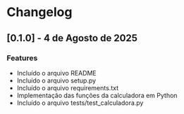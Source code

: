 # Changelog
## [0.1.0] - 4 de Agosto de 2025
### Features
- Incluído o arquivo README
- Incluído o arquivo setup.py
- Incluído o arquivo requirements.txt
- Implementação das funções da calculadora em Python
- Incluído o arquivo tests/test_calculadora.py




